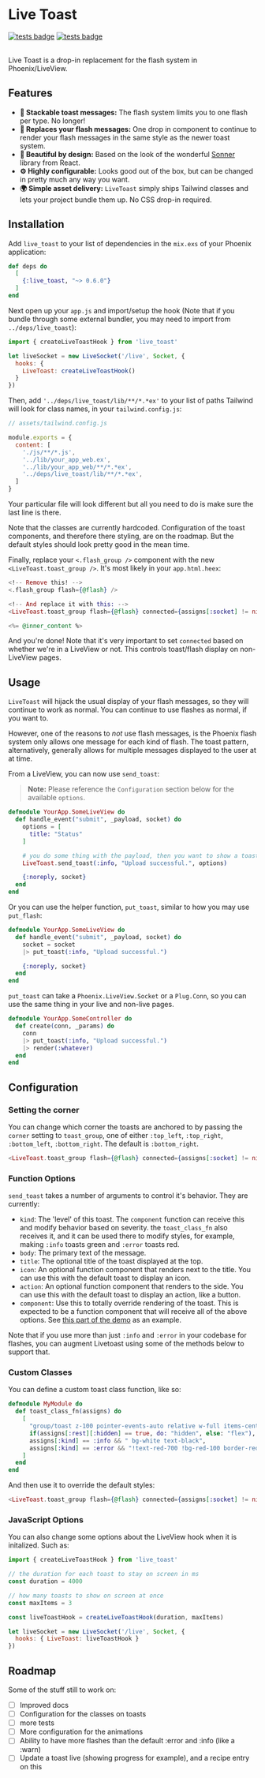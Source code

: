 # Live Toast

<div>
  <a href="https://github.com/srcrip/live_toast/actions"><img src="https://github.com/srcrip/live_toast/actions/workflows/tests.yml/badge.svg" alt="tests badge"/></a>
  <a href="https://hex.pm/packages/live_toast"><img src="https://img.shields.io/hexpm/v/live_toast" alt="tests badge"/></a>
</div>

<br />

Live Toast is a drop-in replacement for the flash system in Phoenix/LiveView.

## Features

- **📄 Stackable toast messages:** The flash system limits you to one flash per type. No longer!
- **📸 Replaces your flash messages:** One drop in component to continue to render your flash messages in the same style as
    the newer toast system.
- **💅 Beautiful by design:** Based on the look of the wonderful [Sonner](https://sonner.emilkowal.ski/) library from React.
- **⚙️ Highly configurable:** Looks good out of the box, but can be changed in pretty much any way you want.
- **🌍 Simple asset delivery:** `LiveToast` simply ships Tailwind classes and lets your project bundle them up. No CSS
    drop-in required.

## Installation

Add `live_toast` to your list of dependencies in the `mix.exs` of your Phoenix
application:

```elixir
def deps do
  [
    {:live_toast, "~> 0.6.0"}
  ]
end
```

Next open up your `app.js` and import/setup the hook (Note that if you bundle through some external bundler, you may need to import from `../deps/live_toast`):

```javascript
import { createLiveToastHook } from 'live_toast'

let liveSocket = new LiveSocket('/live', Socket, {
  hooks: {
    LiveToast: createLiveToastHook()
  }
})
```

Then, add `'../deps/live_toast/lib/**/*.*ex'` to your list of paths Tailwind will look for class names, in your
`tailwind.config.js`:

```javascript
// assets/tailwind.config.js

module.exports = {
  content: [
    './js/**/*.js',
    '../lib/your_app_web.ex',
    '../lib/your_app_web/**/*.*ex',
    '../deps/live_toast/lib/**/*.*ex',
  ]
}
```

Your particular file will look different but all you need to do is make sure the last line is there.

Note that the classes are currently hardcoded. Configuration of the toast components, and therefore there styling, are
on the roadmap. But the default styles should look pretty good in the mean time.

Finally, replace your `<.flash_group />` component with the new `<LiveToast.toast_group />`. It's most likely in your
`app.html.heex`:

```heex
<!-- Remove this! -->
<.flash_group flash={@flash} />

<!-- And replace it with this: -->
<LiveToast.toast_group flash={@flash} connected={assigns[:socket] != nil} />

<%= @inner_content %>
```

And you're done! Note that it's very important to set `connected` based on whether we're in a LiveView or not. This
controls toast/flash display on non-LiveView pages.

## Usage

`LiveToast` will hijack the usual display of your flash messages, so they will continue to work as normal. You can
continue to use flashes as normal, if you want to.

However, one of the reasons to *not* use flash messages, is the Phoenix flash system only allows one message for each
kind of flash. The toast pattern, alternatively, generally allows for multiple messages displayed to the user at at time.

From a LiveView, you can now use `send_toast`:

> **Note:**
> Please reference the `Configuration` section below for the available `options`.

```elixir
defmodule YourApp.SomeLiveView do
  def handle_event("submit", _payload, socket) do
    options = [
      title: "Status"
    ]

    # you do some thing with the payload, then you want to show a toast, so:
    LiveToast.send_toast(:info, "Upload successful.", options)

    {:noreply, socket}
  end
end
```

Or you can use the helper function, `put_toast`, similar to how you may use `put_flash`:

```elixir
defmodule YourApp.SomeLiveView do
  def handle_event("submit", _payload, socket) do
    socket = socket
    |> put_toast(:info, "Upload successful.")

    {:noreply, socket}
  end
end
```

`put_toast` can take a `Phoenix.LiveView.Socket` or a `Plug.Conn`, so you can use the same thing in your live and
non-live pages.

```elixir
defmodule YourApp.SomeController do
  def create(conn, _params) do
    conn
    |> put_toast(:info, "Upload successful.")
    |> render(:whatever)
  end
end
```

## Configuration

### Setting the corner

You can change which corner the toasts are anchored to by passing the `corner` setting to `toast_group`, one of either `:top_left`, `:top_right`, `:bottom_left`, `:bottom_right`. The default is `:bottom_right`.

```heex
<LiveToast.toast_group flash={@flash} connected={assigns[:socket] != nil} corner={:top_right} />
```

### Function Options

`send_toast` takes a number of arguments to control it's behavior. They are currently:

- `kind`: The 'level' of this toast. The `component` function can receive this and modify behavior based on severity.
    the `toast_class_fn` also receives it, and it can be used there to modify styles, for example, making `:info` toasts
    green and `:error` toasts red.
- `body`: The primary text of the message. 
- `title`: The optional title of the toast displayed at the top.
- `icon`: An optional function component that renders next to the title. You can use this with the default toast to display an icon.
- `action`: An optional function component that renders to the side. You can use this with the default toast to display an action, like a button.
- `component`: Use this to totally override rendering of the toast. This is expected to be a function component that
    will receive all of the above options. See [this part of the demo]() as an example.

Note that if you use more than just `:info` and `:error` in your codebase for flashes, you can augment Livetoast using
some of the methods below to support that.

### Custom Classes

You can define a custom toast class function, like so:

```elixir
defmodule MyModule do
  def toast_class_fn(assigns) do
    [
      "group/toast z-100 pointer-events-auto relative w-full items-center justify-between origin-center overflow-hidden rounded-lg p-4 shadow-lg border col-start-1 col-end-1 row-start-1 row-end-2",
      if(assigns[:rest][:hidden] == true, do: "hidden", else: "flex"),
      assigns[:kind] == :info && " bg-white text-black",
      assigns[:kind] == :error && "!text-red-700 !bg-red-100 border-red-200"
    ]
  end
end

```

And then use it to override the default styles:

```heex
<LiveToast.toast_group flash={@flash} connected={assigns[:socket] != nil} toast_class_fn={MyModule.toast_class_fn/1} />
```

### JavaScript Options

You can also change some options about the LiveView hook when it is initalized. Such as:

```javascript
import { createLiveToastHook } from 'live_toast'

// the duration for each toast to stay on screen in ms
const duration = 4000

// how many toasts to show on screen at once
const maxItems = 3

const liveToastHook = createLiveToastHook(duration, maxItems)

let liveSocket = new LiveSocket('/live', Socket, {
  hooks: { LiveToast: liveToastHook }
})
```

## Roadmap

Some of the stuff still to work on:

- [ ] Improved docs
- [ ] Configuration for the classes on toasts
- [ ] more tests
- [ ] More configuration for the animations
- [ ] Ability to have more flashes than the default :error and :info (like a :warn)
- [ ] Update a toast live (showing progress for example), and a recipe entry on this
